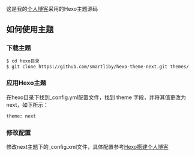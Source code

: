 
这是我的[个人博客](http://smartliby.github.io/)采用的Hexo主题源码

## 如何使用主题

### 下载主题

``` bash
$ cd hexo目录
$ git clone https://github.com/smartliby/hexo-theme-next.git themes/
```

### 应用Hexo主题

在hexo目录下找到_config.yml配置文件，找到 theme 字段，并将其值更改为 next，如下所示：

``` bash
theme: next
```

### 修改配置

修改next主题下的_config.xml文件，具体配置参考[Hexo搭建个人博客](http://www.ezlippi.com/blog/2016/02/jekyll-to-hexo.html)

